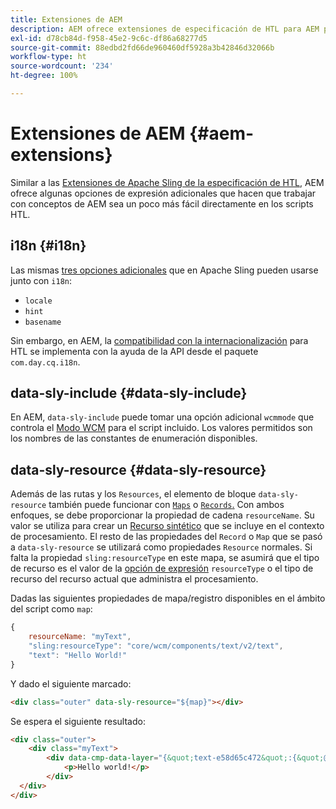 ```yaml
---
title: Extensiones de AEM
description: AEM ofrece extensiones de especificación de HTL para AEM para la comodidad del desarrollador.
exl-id: d78cb84d-f958-45e2-9c6c-df86a68277d5
source-git-commit: 88edbd2fd66de960460df5928a3b42846d32066b
workflow-type: ht
source-wordcount: '234'
ht-degree: 100%

---
```


# Extensiones de AEM {#aem-extensions}

Similar a las [Extensiones de Apache Sling de la especificación de HTL](https://sling.apache.org/documentation/bundles/scripting/scripting-htl.html#extensions-of-the-htl-specification-1), AEM ofrece algunas opciones de expresión adicionales que hacen que trabajar con conceptos de AEM sea un poco más fácil directamente en los scripts HTL.

## i18n {#i18n}

Las mismas [tres opciones adicionales](https://sling.apache.org/documentation/bundles/scripting/scripting-htl.html#i18n) que en Apache Sling pueden usarse junto con `i18n`:

* `locale`
* `hint`
* `basename`

Sin embargo, en AEM, la [compatibilidad con la internacionalización](https://experienceleague.adobe.com/docs/experience-manager-65/developing/components/internationalization/i18n-dev.html?lang=es) para HTL se implementa con la ayuda de la API desde el paquete `com.day.cq.i18n`.

## data-sly-include {#data-sly-include}

En AEM, `data-sly-include` puede tomar una opción adicional `wcmmode` que controla el [Modo WCM](https://developer.adobe.com/experience-manager/reference-materials/cloud-service/javadoc/com/day/cq/wcm/api/WCMMode.html) para el script incluido. Los valores permitidos son los nombres de las constantes de enumeración disponibles.

## data-sly-resource {#data-sly-resource}

Además de las rutas y los `Resources`, el elemento de bloque `data-sly-resource` también puede funcionar con [`Maps`](https://docs.oracle.com/en/java/javase/11/docs/api/java.base/java/util/Map.html) o [`Records`.](https://github.com/apache/sling-org-apache-sling-scripting-sightly-runtime/blob/master/src/main/java/org/apache/sling/scripting/sightly/Record.java) Con ambos enfoques, se debe proporcionar la propiedad de cadena `resourceName`. Su valor se utiliza para crear un [Recurso sintético](https://www.javadoc.io/doc/org.apache.sling/org.apache.sling.api/latest/org/apache/sling/api/resource/SyntheticResource.html) que se incluye en el contexto de procesamiento. El resto de las propiedades del `Record` o `Map` que se pasó a `data-sly-resource` se utilizará como propiedades `Resource` normales. Si falta la propiedad `sling:resourceType` en este mapa, se asumirá que el tipo de recurso es el valor de la [opción de expresión](https://github.com/adobe/htl-spec/blob/1.4/SPECIFICATION.md#229-resource) `resourceType` o el tipo de recurso del recurso actual que administra el procesamiento.

Dadas las siguientes propiedades de mapa/registro disponibles en el ámbito del script como `map`:

```javascript
{
    resourceName: "myText",
    "sling:resourceType": "core/wcm/components/text/v2/text",
    "text": "Hello World!"
}
```

Y dado el siguiente marcado:

```html
<div class="outer" data-sly-resource="${map}"></div>
```

Se espera el siguiente resultado:

```html
<div class="outer">
    <div class="myText">
        <div data-cmp-data-layer="{&quot;text-e58d65c472&quot;:{&quot;@type&quot;:&quot;core/wcm/components/text/v2/text&quot;,&quot;xdm:text&quot;:&quot;<p>Hello world!</p>&quot;}}" id="text-e58d65c472" class="cmp-text">
            <p>Hello world!</p>
        </div>
  </div>
</div>
```
